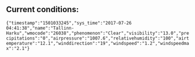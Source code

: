 ## Current conditions: 
 ``` {"timestamp":"1501033245","sys_time":"2017-07-26 04:41:38","name":"Tallinn-Harku","wmocode":"26038","phenomenon":"Clear","visibility":"13.0","precipitations":"0","airpressure":"1007.6","relativehumidity":"100","airtemperature":"12.1","winddirection":"19","windspeed":"1.2","windspeedmax":"2.1"} ```
